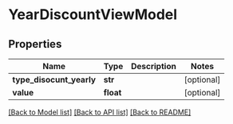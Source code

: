 # YearDiscountViewModel

## Properties
Name | Type | Description | Notes
------------ | ------------- | ------------- | -------------
**type_disocunt_yearly** | **str** |  | [optional] 
**value** | **float** |  | [optional] 

[[Back to Model list]](../README.md#documentation-for-models) [[Back to API list]](../README.md#documentation-for-api-endpoints) [[Back to README]](../README.md)

